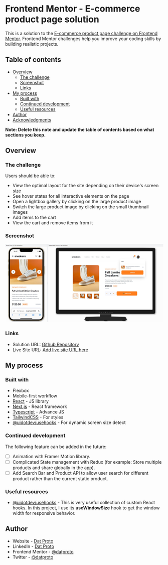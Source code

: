 # Frontend Mentor - E-commerce product page solution

This is a solution to
the [E-commerce product page challenge on Frontend Mentor](https://www.frontendmentor.io/challenges/ecommerce-product-page-UPsZ9MJp6).
Frontend Mentor challenges help you improve your coding skills by building realistic projects.

## Table of contents

- [Overview](#overview)
    - [The challenge](#the-challenge)
    - [Screenshot](#screenshot)
    - [Links](#links)
- [My process](#my-process)
    - [Built with](#built-with)
    - [Continued development](#continued-development)
    - [Useful resources](#useful-resources)
- [Author](#author)
- [Acknowledgments](#acknowledgments)

**Note: Delete this note and update the table of contents based on what sections you keep.**

## Overview

### The challenge

Users should be able to:

- View the optimal layout for the site depending on their device's screen size
- See hover states for all interactive elements on the page
- Open a lightbox gallery by clicking on the large product image
- Switch the large product image by clicking on the small thumbnail images
- Add items to the cart
- View the cart and remove items from it

### Screenshot

![Device Set](/screenshots/DeviceSet.png)

### Links

- Solution URL: [Github Repository](https://github.com/datproto/datproto-chal_ecommerce-product-page)
- Live Site URL: [Add live site URL here](https://your-live-site-url.com)

## My process

### Built with

- Flexbox
- Mobile-first workflow
- [React](https://reactjs.org/) - JS library
- [Next.js](https://nextjs.org/) - React framework
- [Typescript](https://github.com/microsoft/TypeScript) - Advance JS
- [TailwindCSS](https://styled-components.com/) - For styles
- [@uidotdev/usehooks](https://github.com/uidotdev/usehooks) - For dynamic screen size detect

### Continued development

The following feature can be added in the future:

- [ ] Animation with Framer Motion library.
- [ ] Complicated State management with Redux (for example: Store multiple products and share globally in the app).
- [ ] Add Search Bar and Product API to allow user search for different product rather than the current static product.

### Useful resources

- [@uidotdev/usehooks](https://github.com/uidotdev/usehooks) - This is very useful collection of custom React hooks. In
  this project, I use its **useWindowSize** hook to get the window width for responsive behavior.

## Author

- Website - [Dat Proto](https://datproto.com)
- LinkedIn - [Dat Proto](https://vn.linkedin.com/in/datproto)
- Frontend Mentor - [@datproto](https://www.frontendmentor.io/profile/datproto)
- Twitter - [@datproto](https://www.twitter.com/datproto1997)
